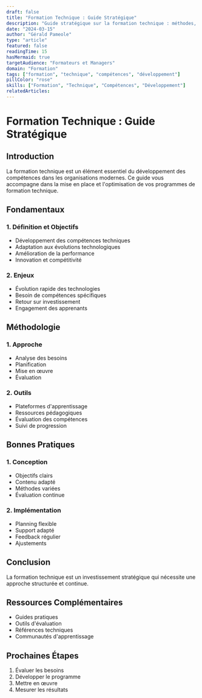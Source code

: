 ```yaml
---
draft: false
title: "Formation Technique : Guide Stratégique"
description: "Guide stratégique sur la formation technique : méthodes, outils et bonnes pratiques pour développer les compétences techniques de vos équipes"
date: "2024-03-15"
author: "Gérald Pameole"
type: "article"
featured: false
readingTime: 15
hasMermaid: true
targetAudience: "Formateurs et Managers"
domain: "Formation"
tags: ["formation", "technique", "compétences", "développement"]
pillColor: "rose"
skills: ["Formation", "Technique", "Compétences", "Développement"]
relatedArticles: 
---
```


# Formation Technique : Guide Stratégique

## Introduction

La formation technique est un élément essentiel du développement des compétences dans les organisations modernes. Ce guide vous accompagne dans la mise en place et l'optimisation de vos programmes de formation technique.

## Fondamentaux

### 1. Définition et Objectifs

- Développement des compétences techniques
- Adaptation aux évolutions technologiques
- Amélioration de la performance
- Innovation et compétitivité

### 2. Enjeux

- Évolution rapide des technologies
- Besoin de compétences spécifiques
- Retour sur investissement
- Engagement des apprenants

## Méthodologie

### 1. Approche

- Analyse des besoins
- Planification
- Mise en œuvre
- Évaluation

### 2. Outils

- Plateformes d'apprentissage
- Ressources pédagogiques
- Évaluation des compétences
- Suivi de progression

## Bonnes Pratiques

### 1. Conception

- Objectifs clairs
- Contenu adapté
- Méthodes variées
- Évaluation continue

### 2. Implémentation

- Planning flexible
- Support adapté
- Feedback régulier
- Ajustements

## Conclusion

La formation technique est un investissement stratégique qui nécessite une approche structurée et continue.

## Ressources Complémentaires

- Guides pratiques
- Outils d'évaluation
- Références techniques
- Communautés d'apprentissage

## Prochaines Étapes

1. Évaluer les besoins
2. Développer le programme
3. Mettre en œuvre
4. Mesurer les résultats
